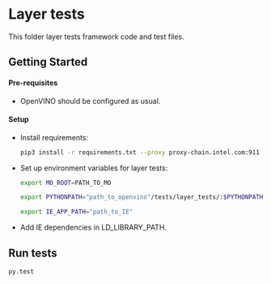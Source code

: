 # Layer tests

This folder layer tests framework code and test files.

## Getting Started

#### Pre-requisites

* OpenVINO should be configured as usual.

#### Setup

* Install requirements:
    ```bash
    pip3 install -r requirements.txt --proxy proxy-chain.intel.com:911
    ```
* Set up environment variables for layer tests:
    ```bash
    export MO_ROOT=PATH_TO_MO
    ```
    ```bash
    export PYTHONPATH="path_to_openvino"/tests/layer_tests/:$PYTHONPATH
    ```
    ```bash
    export IE_APP_PATH="path_to_IE"
    ```
* Add IE dependencies in LD_LIBRARY_PATH.

## Run tests
```bash
py.test
```

